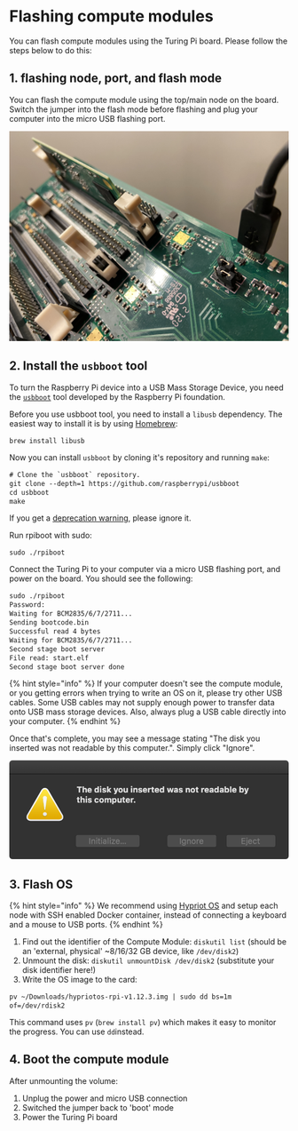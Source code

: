 # Flashing compute modules

You can flash compute modules using the Turing Pi board. Please follow the steps below to do this:

## 1. flashing node, port, and flash mode

You can flash the compute module using the top/main node on the board. Switch the jumper into the flash mode before flashing and plug your computer into the micro USB flashing port. 

![](../.gitbook/assets/img_7456.jpg)

## 2. Install the `usbboot` tool

To turn the Raspberry Pi device into a USB Mass Storage Device, you need the [`usbboot`](https://github.com/raspberrypi/usbboot) tool developed by the Raspberry Pi foundation.

Before you use usbboot tool, you need to install a `libusb` dependency. The easiest way to install it is by using [Homebrew](https://brew.sh/):

```text
brew install libusb
```

Now you can install `usbboot` by cloning it's repository and running `make`:

```text
# Clone the `usbboot` repository.
git clone --depth=1 https://github.com/raspberrypi/usbboot
cd usbboot
make
```

If you get a [deprecation warning](https://github.com/raspberrypi/usbboot/issues/53), please ignore it. 

Run rpiboot with sudo:

```text
sudo ./rpiboot
```

Connect the Turing Pi to your computer via a micro USB flashing port, and power on the board. You should see the following:

```text
sudo ./rpiboot
Password:
Waiting for BCM2835/6/7/2711...
Sending bootcode.bin
Successful read 4 bytes 
Waiting for BCM2835/6/7/2711...
Second stage boot server
File read: start.elf
Second stage boot server done
```

{% hint style="info" %}
If your computer doesn't see the compute module, or you getting errors when trying to write an OS on it, please try other USB cables. Some USB cables may not supply enough power to transfer data onto USB mass storage devices. Also, always plug a USB cable directly into your computer. 
{% endhint %}

Once that's complete, you may see a message stating "The disk you inserted was not readable by this computer.". Simply click "Ignore".

![](../.gitbook/assets/image%20%281%29.png)

## 3. Flash OS

{% hint style="info" %}
We recommend using [Hypriot OS](https://blog.hypriot.com/downloads/) and setup each node with SSH enabled Docker container, instead of connecting a keyboard and a mouse to USB ports.
{% endhint %}

1. Find out the identifier of the Compute Module: `diskutil list` \(should be an 'external, physical' ~8/16/32 GB device, like `/dev/disk2`\)
2. Unmount the disk: `diskutil unmountDisk /dev/disk2` \(substitute your disk identifier here!\)
3. Write the OS image to the card:

```text
pv ~/Downloads/hypriotos-rpi-v1.12.3.img | sudo dd bs=1m of=/dev/rdisk2
```

This command uses `pv` \(`brew install pv`\) which makes it easy to monitor the progress. You can use `dd`instead.

## 4. Boot the compute module

After unmounting the volume:

1. Unplug the power and micro USB connection
2. Switched the jumper back to 'boot' mode
3. Power the Turing Pi board

